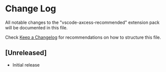 # Change Log

All notable changes to the "vscode-axcess-recommended" extension pack will be documented in this file.

Check [Keep a Changelog](http://keepachangelog.com/) for recommendations on how to structure this file.

## [Unreleased]

- Initial release
